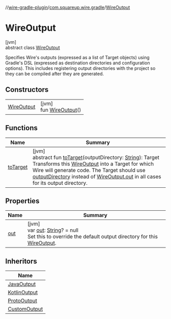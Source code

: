 //[wire-gradle-plugin](../../../index.md)/[com.squareup.wire.gradle](../index.md)/[WireOutput](index.md)

# WireOutput

[jvm]\
abstract class [WireOutput](index.md)

Specifies Wire's outputs (expressed as a list of Target objects) using Gradle's DSL (expressed as destination directories and configuration options). This includes registering output directories with the project so they can be compiled after they are generated.

## Constructors

| | |
|---|---|
| [WireOutput](-wire-output.md) | [jvm]<br>fun [WireOutput](-wire-output.md)() |

## Functions

| Name | Summary |
|---|---|
| [toTarget](to-target.md) | [jvm]<br>abstract fun [toTarget](to-target.md)(outputDirectory: [String](https://kotlinlang.org/api/latest/jvm/stdlib/kotlin/-string/index.html)): Target<br>Transforms this [WireOutput](index.md) into a Target for which Wire will generate code. The Target should use [outputDirectory](to-target.md) instead of [WireOutput.out](--out--.md) in all cases for its output directory. |

## Properties

| Name | Summary |
|---|---|
| [out](--out--.md) | [jvm]<br>var [out](--out--.md): [String](https://kotlinlang.org/api/latest/jvm/stdlib/kotlin/-string/index.html)? = null<br>Set this to override the default output directory for this [WireOutput](index.md). |

## Inheritors

| Name |
|---|
| [JavaOutput](../-java-output/index.md) |
| [KotlinOutput](../-kotlin-output/index.md) |
| [ProtoOutput](../-proto-output/index.md) |
| [CustomOutput](../-custom-output/index.md) |
